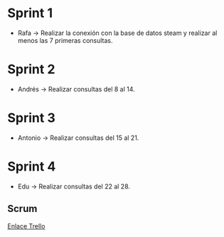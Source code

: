 # Sprint 1
- Rafa &rarr; Realizar la conexión con la base de datos steam y realizar al menos las 7 primeras consultas.
# Sprint 2
- Andrés &rarr; Realizar consultas del 8 al 14.
# Sprint 3
- Antonio &rarr; Realizar consultas del 15 al 21.
# Sprint 4
- Edu &rarr; Realizar consultas del 22 al 28.
## Scrum
[Enlace Trello](https://trello.com/b/19iF0Ymg/proyectoets)
